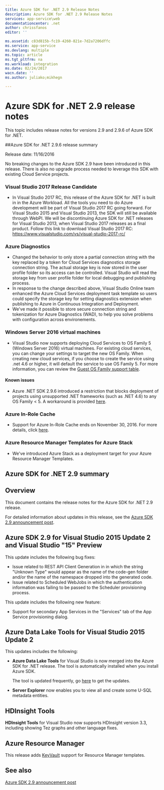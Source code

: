 ```yaml
---
title: Azure SDK for .NET 2.9 Release Notes
description: Azure SDK for .NET 2.9 Release Notes
services: app-service\web
documentationcenter: .net
author: chrissfanos
editor: ''

ms.assetid: c83d815b-fc19-4260-821e-7d2a7206dffc
ms.service: app-service
ms.devlang: multiple
ms.topic: article
ms.tgt_pltfrm: na
ms.workload: integration
ms.date: 02/24/2017
wacn.date: ''
ms.author: juliako;mikhegn

---
```

# Azure SDK for .NET 2.9 release notes

This topic includes release notes for versions 2.9 and 2.9.6 of Azure SDK for .NET.

##Azure SDK for .NET 2.9.6 release summary

Release date: 11/16/2016

No breaking changes to the Azure SDK 2.9 have been introduced in this release. There is also no upgrade process needed to leverage this SDK with existing Cloud Service projects.

### Visual Studio 2017 Release Candidate

- In Visual Studio 2017 RC, this release of the Azure SDK for .NET is built in in the Azure Workload. All the tools you need to do Azure development will be part of Visual Studio 2017 RC going forward. For Visual Studio 2015 and Visual Studio 2013, the SDK will still be available through WebPI. We will be discontinuing Azure SDK for .NET releases for Visual Studio 2013, when Visual Studio 2017 releases as a final product. Follow this link to download Visual Studio 2017 RC: https://www.visualstudio.com/vs/visual-studio-2017-rc/

### Azure Diagnostics

- Changed the behavior to only store a partial connection string with the key replaced by a token for Cloud Services diagnostics storage connection string. The actual storage key is now stored in the user profile folder so its access can be controlled. Visual Studio will read the storage key from user profile folder for local debugging and publishing process. 
- In response to the change described above, Visual Studio Online team enhanced the Azure Cloud Services deployment task template so users could specify the storage key for setting diagnostics extension when publishing to Azure in Continuous Integration and Deployment.
- We've made it possible to store secure connection string and tokenization for Azure Diagnostics (WAD), to help you solve problems with configuration across environements.

### Windows Server 2016 virtual machines

- Visual Studio now supports deploying Cloud Services to OS Family 5 (Windows Server 2016) virtual machines. For existing cloud services, you can change your settings to target the new OS Family. When creating new cloud services, if you choose to create the service using .net 4.6 or higher, it will default the service to use OS Family 5.  For more information, you can review the [Guest OS Family support table](/cloud-services/cloud-services-guestos-update-matrix).

#### Known issues

- Azure .NET SDK 2.9.6 introduced a restriction that blocks deployment of projects using unsupported .NET frameworks (such as .NET 4.6) to any OS Family < 5. A workaround is provided [here](https://github.com/MicrosoftDocs/azure-cloud-services-files/tree/master/Azure%20Targets%20SDK%202.9).

### Azure In-Role Cache 

- Support for Azure In-Role Cache ends on November 30, 2016. For more details, click [here](https://azure.microsoft.com/blog/azure-managed-cache-and-in-role-cache-services-to-be-retired-on-11-30-2016/).

### Azure Resource Manager Templates for Azure Stack

- We've introduced Azure Stack as a deployment target for your Azure Resource Manager Templates.

## Azure SDK for .NET 2.9 summary

## Overview
This document contains the release notes for the Azure SDK for .NET 2.9 release. 

For detailed information about updates in this release, see the [Azure SDK 2.9 announcement post](https://azure.microsoft.com/blog/announcing-visual-studio-azure-tools-and-sdk-2-9/).

## Azure SDK 2.9 for Visual Studio 2015 Update 2 and Visual Studio "15" Preview
This update includes the following bug fixes:

* Issue related to REST API Client Generation in in which the string "Unknown Type" would appear as the name of the code-gen folder and/or the name of the namespace dropped into the generated code.
* Issue related to Scheduled WebJobs in which the authentication information was failing to be passed to the Scheduler provisioning process.

This update includes the following new feature:

* Support for secondary App Services in the "Services" tab of the App Service provisioning dialog. 

## Azure Data Lake Tools for Visual Studio 2015 Update 2
This updates includes the following:

* **Azure Data Lake Tools** for Visual Studio is now merged into the Azure SDK for .NET release. The tool is automatically installed when you install Azure SDK. 

    The tool is updated frequently, go [here](http://aka.ms/datalaketool) to get the updates.
* **Server Explorer** now enables you to view all and create some U-SQL metadata entities.

## HDInsight Tools
**HDInsight Tools** for Visual Studio now supports HDInsight version 3.3, including showing Tez graphs and other language fixes.

## Azure Resource Manager
This release adds [KeyVault](../azure-resource-manager/resource-manager-keyvault-parameter.md) support for Resource Manager templates.

## See also
[Azure SDK 2.9 announcement post](https://azure.microsoft.com/blog/announcing-visual-studio-azure-tools-and-sdk-2-9/)